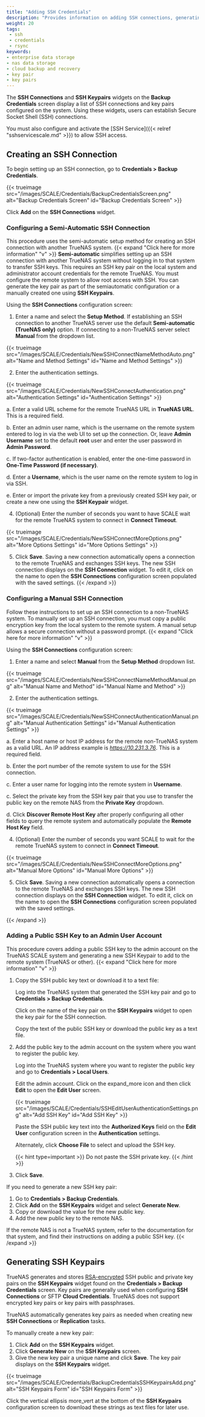 ```yaml
---
title: "Adding SSH Credentials"
description: "Provides information on adding SSH connections, generating SSH key pairs, and adding the SSH public key to the root user."
weight: 20
tags:
 - ssh
 - credentials
 - rsync
keywords:
- enterprise data storage
- nas data storage
- cloud backup and recovery
- key pair
- key pairs
---
```


The **SSH Connections** and **SSH Keypairs** widgets on the **Backup Credentials** screen display a list of SSH connections and key pairs configured on the system.
Using these widgets, users can establish Secure Socket Shell (SSH) connections.

You must also configure and activate the [SSH Service]({{< relref "sshservicescale.md" >}}) to allow SSH access.

## Creating an SSH Connection

To begin setting up an SSH connection, go to **Credentials > Backup Credentials**.

{{< trueimage src="/images/SCALE/Credentials/BackupCredentialsScreen.png" alt="Backup Credentials Screen" id="Backup Credentials Screen" >}}

Click **Add** on the **SSH Connections** widget.

### Configuring a Semi-Automatic SSH Connection

This procedure uses the semi-automatic setup method for creating an SSH connection with another TrueNAS system.
{{< expand "Click here for more information" "v" >}}
**Semi-automatic** simplifies setting up an SSH connection with another TrueNAS system without logging in to that system to transfer SSH keys.
This requires an SSH key pair on the local system and administrator account credentials for the remote TrueNAS.
You must configure the remote system to allow root access with SSH.
You can generate the key pair as part of the semiautomatic configuration or a manually created one using **SSH Keypairs**.

Using the **SSH Connections** configuration screen:

1. Enter a name and select the **Setup Method**. If establishing an SSH connection to another TrueNAS server use the default **Semi-automatic (TrueNAS only)** option.
   If connecting to a non-TrueNAS server select **Manual** from the dropdown list.

{{< trueimage src="/images/SCALE/Credentials/NewSSHConnectNameMethodAuto.png" alt="Name and Method Settings" id="Name and Method Settings" >}}

2. Enter the authentication settings.

{{< trueimage src="/images/SCALE/Credentials/NewSSHConnectAuthentication.png" alt="Authentication Settings" id="Authentication Settings" >}}

   a. Enter a valid URL scheme for the remote TrueNAS URL in **TrueNAS URL**.
      This is a required field.

   b. Enter an admin user name, which is the username on the remote system entered to log in via the web UI to set up the connection.
      Or, leave **Admin Username** set to the default **root** user and enter the user password in **Admin Password**.

   c. If two-factor authentication is enabled, enter the one-time password in **One-Time Password (if necessary)**.

   d. Enter a **Username**, which is the user name on the remote system to log in via SSH.

   e. Enter or import the private key from a previously created SSH key pair, or create a new one using the **SSH Keypair** widget.

4. (Optional) Enter the number of seconds you want to have SCALE wait for the remote TrueNAS system to connect in **Connect Timeout**.

{{< trueimage src="/images/SCALE/Credentials/NewSSHConnectMoreOptions.png" alt="More Options Settings" id="More Options Settings" >}}

5. Click **Save**. Saving a new connection automatically opens a connection to the remote TrueNAS and exchanges SSH keys.
   The new SSH connection displays on the **SSH Connection** widget.
   To edit it, click on the name to open the **SSH Connections** configuration screen populated with the saved settings.
{{< /expand >}}

### Configuring a Manual SSH Connection

Follow these instructions to set up an SSH connection to a non-TrueNAS system.
To manually set up an SSH connection, you must copy a public encryption key from the local system to the remote system.
A manual setup allows a secure connection without a password prompt.
{{< expand "Click here for more information" "v" >}}

Using the **SSH Connections** configuration screen:

1. Enter a name and select **Manual** from the **Setup Method** dropdown list.

{{< trueimage src="/images/SCALE/Credentials/NewSSHConnectNameMethodManual.png" alt="Manual Name and Method" id="Manual Name and Method" >}}

2. Enter the authentication settings.

{{< trueimage src="/images/SCALE/Credentials/NewSSHConnectAuthenticationManual.png" alt="Manual Authentication Settings" id="Manual Authentication Settings" >}}

   a. Enter a host name or host IP address for the remote non-TrueNAS system as a valid URL.
   An IP address example is *https://10.231.3.76*.
   This is a required field.

   b. Enter the port number of the remote system to use for the SSH connection.

   c. Enter a user name for logging into the remote system in **Username**.

   c. Select the private key from the SSH key pair that you use to transfer the public key on the remote NAS from the **Private Key** dropdown.

   d. Click **Discover Remote Host Key** after properly configuring all other fields to query the remote system and automatically populate the **Remote Host Key** field.

4. (Optional) Enter the number of seconds you want SCALE to wait for the remote TrueNAS system to connect in **Connect Timeout**.

{{< trueimage src="/images/SCALE/Credentials/NewSSHConnectMoreOptions.png" alt="Manual More Options" id="Manual More Options" >}}

5. Click **Save**. Saving a new connection automatically opens a connection to the remote TrueNAS and exchanges SSH keys.
   The new SSH connection displays on the **SSH Connection** widget.
   To edit it, click on the name to open the **SSH Connections** configuration screen populated with the saved settings.

{{< /expand >}}

### Adding a Public SSH Key to an Admin User Account

This procedure covers adding a public SSH key to the admin account on the TrueNAS SCALE system and generating a new SSH Keypair to add to the remote system (TrueNAS or other).
{{< expand "Click here for more information" "v" >}}
1. Copy the SSH public key text or download it to a text file:

   Log into the TrueNAS system that generated the SSH key pair and go to **Credentials > Backup Credentials**.

   Click on the name of the key pair on the **SSH Keypairs** widget to open the key pair for the SSH connection.

   Copy the text of the public SSH key or download the public key as a text file.

2. Add the public key to the admin account on the system where you want to register the public key.

   Log into the TrueNAS system where you want to register the public key and go to **Credentials > Local Users**.

   Edit the admin account.
   Click on the <span class="material-icons">expand_more</span> icon and then click **Edit** to open the **Edit User** screen.

   {{< trueimage src="/images/SCALE/Credentials/SSHEditUserAuthenticationSettings.png" alt="Add SSH Key" id="Add SSH Key" >}}

   Paste the SSH public key text into the **Authorized Keys** field on the **Edit User** configuration screen in the **Authentication** settings.

   Alternately, click **Choose File** to select and upload the SSH key.

   {{< hint type=important >}}
   Do not paste the SSH private key.
   {{< /hint >}}

3. Click **Save**.

If you need to generate a new SSH key pair:

1. Go to **Credentials > Backup Credentials**.
2. Click **Add** on the **SSH Keypairs** widget and select **Generate New**.
3. Copy or download the value for the new public key.
4. Add the new public key to the remote NAS.

If the remote NAS is not a TrueNAS system, refer to the documentation for that system, and find their instructions on adding a public SSH key.
{{< /expand >}}

## Generating SSH Keypairs

TrueNAS generates and stores [RSA-encrypted](https://tools.ietf.org/html/rfc8017) SSH public and private key pairs on the **SSH Keypairs** widget found on the **Credentials > Backup Credentials** screen.
Key pairs are generally used when configuring **SSH Connections** or SFTP **Cloud Credentials**.
TrueNAS does not support encrypted key pairs or key pairs with passphrases.

TrueNAS automatically generates key pairs as needed when creating new **SSH Connections** or **Replication** tasks.

To manually create a new key pair:
1. Click **Add** on the **SSH Keypairs** widget.
2. Click **Generate New** on the **SSH Keypairs** screen.
3. Give the new key pair a unique name and click **Save**.
   The key pair displays on the **SSH Keypairs** widget.

{{< trueimage src="/images/SCALE/Credentials/BackupCredentialsSSHKeypairsAdd.png" alt="SSH Keypairs Form" id="SSH Keypairs Form" >}}

Click the vertical ellipsis <span class="material-icons">more_vert</span> at the bottom of the **SSH Keypairs** configuration screen to download these strings as text files for later use.
